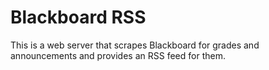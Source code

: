 # Blackboard RSS

This is a web server that scrapes Blackboard for grades and announcements and provides an RSS feed for them.
